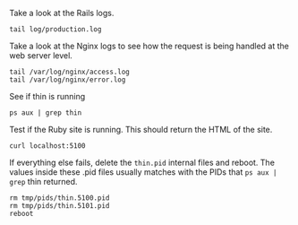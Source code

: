Take a look at the Rails logs.

```
tail log/production.log
```


Take a look at the Nginx logs to see how the request is being handled
at the web server level.

```
tail /var/log/nginx/access.log
tail /var/log/nginx/error.log
```


See if thin is running

```
ps aux | grep thin
```



Test if the Ruby site is running. This should return the HTML of the site.

```
curl localhost:5100
```


If everything else fails, delete the `thin.pid` internal files and reboot.
The values inside these .pid files usually matches with the PIDs that
`ps aux | grep` thin returned.

```
rm tmp/pids/thin.5100.pid
rm tmp/pids/thin.5101.pid
reboot
```
